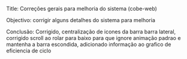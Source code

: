 Title: Correções gerais para melhoria do sistema (cobe-web)

Objectivo: corrigir alguns detalhes do sistema para melhoria

Conclusão: Corrigido, centralização de icones da barra barra lateral, corrigido scroll ao rolar para baixo para que ignore animação padrao e mantenha a barra escondida, adicionado informação ao grafico de eficiencia de ciclo
